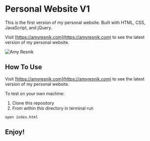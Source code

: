 # Personal Website V1

This is the first version of my personal website. Built with HTML, CSS, JavaScript, and jQuery.

Visit [https://amyresnik.com](https://amyresnik.com) to see the latest version of my personal website.

![Amy Resnik](https://user-images.githubusercontent.com/8761638/69677912-1736b980-1072-11ea-8c93-78a18669660c.png)

## How To Use

Visit [https://amyresnik.com](https://amyresnik.com) to see the latest version of my personal website.

To test on your own machine:
1. Clone this repository
2. From within this directory in terminal run
```
open index.html
```

## Enjoy!
